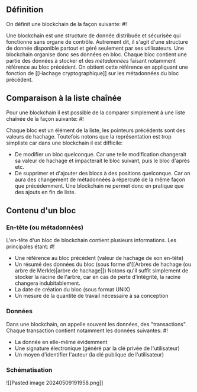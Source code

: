 ## Définition
On définit une blockchain de la façon suivante: #!

Une blockchain est une structure de donnée distribuée et sécurisée qui fonctionne sans organe de contrôle. Autrement dit, il s'agit d'une structure de donnée disponible partout et géré seulement par ses utilisateurs.
Une blockchain organise donc ses données en bloc. Chaque bloc contient une partie des données à stocker et des *métadonnées* faisant notamment référence au bloc précédent. On obtient cette référence en appliquant une fonction de [[Hachage cryptographique]] sur les métadonnées du bloc précédent.

## Comparaison à la liste chaînée
Pour une blockchain il est possible de la comparer simplement à une liste chaînée de la façon suivante: #!

Chaque bloc est un élément de la liste, les pointeurs précédents sont des valeurs de hachage. Toutefois notons que la représentation est trop simpliste car dans une blockchain il est difficile:
- De modifier un bloc quelconque. Car une telle modification changerait sa valeur de hachage et impacterait le bloc suivant, puis le bloc d'après etc.
- De supprimer et d'ajouter des blocs à des positions quelconque. Car on aura des changement de métadonnées à répercuté de la même façon que précédemment.
Une blockchain ne permet donc en pratique que des ajouts en fin de liste.

## Contenu d'un bloc

### En-tête (ou métadonnées)
L'en-tête d'un bloc de blockchain contient plusieurs informations. Les principales étant: #!

- Une référence au bloc précédent (valeur de hachage de son en-tête)
- Un résumé des données du bloc (sous forme d'[[Arbres de hachage (ou arbre de Merkle)|arbre de hachage]])
	Notons qu'il suffit simplement de stocker la racine de l'arbre, car en cas de perte d'intégrité, la racine changera indubitablement.
- La date de création du bloc (sous format UNIX)
- Un mesure de la quantité de travail nécessaire à sa conception

### Données
Dans une blockchain, on appelle souvent les données, des "transactions". Chaque transaction contient notamment les données suivantes: #!

- La donnée en elle-même évidemment
- Une signature électronique (généré par la clé privée de l'utilisateur)
- Un moyen d'identifier l'auteur (la clé publique de l'utilisateur)

### Schématisation
![[Pasted image 20240509191958.png]]
